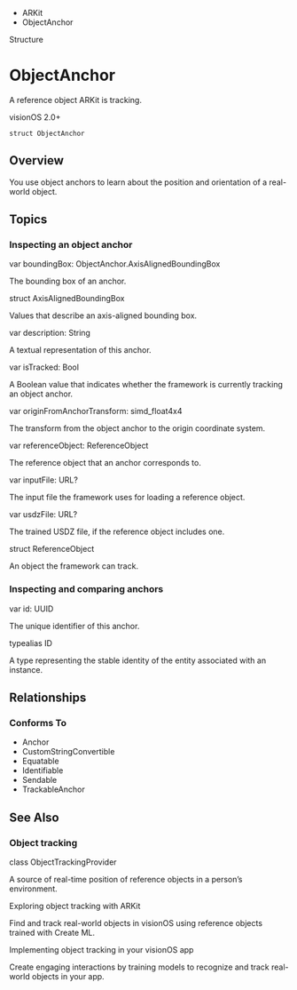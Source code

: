 

- ARKit
-  ObjectAnchor 

Structure

# ObjectAnchor

A reference object ARKit is tracking.

visionOS 2.0+

``` source
struct ObjectAnchor
```

## Overview

You use object anchors to learn about the position and orientation of a real-world object.

## Topics

### Inspecting an object anchor

var boundingBox: ObjectAnchor.AxisAlignedBoundingBox

The bounding box of an anchor.

struct AxisAlignedBoundingBox

Values that describe an axis-aligned bounding box.

var description: String

A textual representation of this anchor.

var isTracked: Bool

A Boolean value that indicates whether the framework is currently tracking an object anchor.

var originFromAnchorTransform: simd_float4x4

The transform from the object anchor to the origin coordinate system.

var referenceObject: ReferenceObject

The reference object that an anchor corresponds to.

var inputFile: URL?

The input file the framework uses for loading a reference object.

var usdzFile: URL?

The trained USDZ file, if the reference object includes one.

struct ReferenceObject

An object the framework can track.

### Inspecting and comparing anchors

var id: UUID

The unique identifier of this anchor.

typealias ID

A type representing the stable identity of the entity associated with an instance.

## Relationships

### Conforms To

- Anchor
- CustomStringConvertible
- Equatable
- Identifiable
- Sendable
- TrackableAnchor

## See Also

### Object tracking

class ObjectTrackingProvider

A source of real-time position of reference objects in a person’s environment.

Exploring object tracking with ARKit

Find and track real-world objects in visionOS using reference objects trained with Create ML.

Implementing object tracking in your visionOS app

Create engaging interactions by training models to recognize and track real-world objects in your app.

